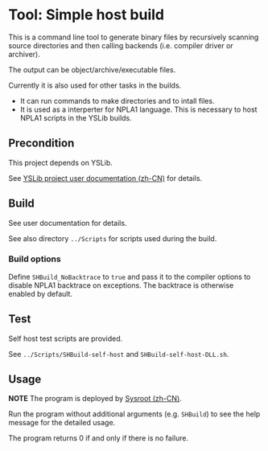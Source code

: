 ﻿# Tool: Simple host build

This is a command line tool to generate binary files by recursively scanning source directories and then calling backends (i.e. compiler driver or archiver).

The output can be object/archive/executable files.

Currently it is also used for other tasks in the builds.

* It can run commands to make directories and to intall files.
* It is used as a interperter for NPLA1 language. This is necessary to host NPLA1 scripts in the YSLib builds.

## Precondition

This project depends on YSLib.

See [YSLib project user documentation (zh-CN)](https://frankhb.github.io/YSLib-book/Tools/SHBuild.zh-CN.html) for details.

## Build

See user documentation for details.

See also directory `../Scripts` for scripts used during the build.

### Build options

Define `SHBuild_NoBacktrace` to `true` and pass it to the compiler options to disable NPLA1 backtrace on exceptions. The backtrace is otherwise enabled by default.

## Test

Self host test scripts are provided.

See `../Scripts/SHBuild-self-host` and `SHBuild-self-host-DLL.sh`.

## Usage

**NOTE** The program is deployed by [Sysroot (zh-CN)](https://frankhb.github.io/YSLib-book/Sysroot.zh-CN.html).

Run the program without additional arguments (e.g. `SHBuild`) to see the help message for the detailed usage.

The program returns 0 if and only if there is no failure.

